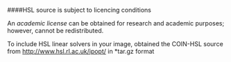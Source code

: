 ####HSL source is subject to licencing conditions

An *academic license* can be obtained for research and academic purposes; however, cannot
be redistributed.

To include HSL linear solvers in your image, obtained the COIN-HSL source from
http://www.hsl.rl.ac.uk/ipopt/ in *tar.gz format